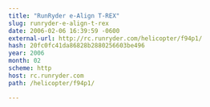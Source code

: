 ```yaml
---
title: "RunRyder e-Align T-REX"
slug: runryder-e-align-t-rex
date: 2006-02-06 16:39:59 -0600
external-url: http://rc.runryder.com/helicopter/f94p1/
hash: 20fc0fc41da86828b2880256603be496
year: 2006
month: 02
scheme: http
host: rc.runryder.com
path: /helicopter/f94p1/

---
```



